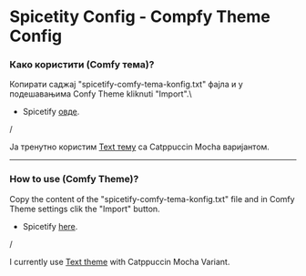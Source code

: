 # Spicetity Config - Compfy Theme Config

### Како користити (Comfy тема)?

Копирати саджај "spicetify-comfy-tema-konfig.txt" фајла и у подешавањима Confy Theme kliknuti "Import".\

- Spicetify [овде](https://github.com/spicetify).

/

Ја тренутно користим [Text тему](https://github.com/spicetify/spicetify-themes/tree/master/text) са Catppuccin Mocha варијантом.

---

### How to use (Comfy Theme)?

Copy the content of the "spicetify-comfy-tema-konfig.txt" file and in Comfy Theme settings clik the "Import" button.

- Spicetify [here](https://github.com/spicetify).

/

I currently use [Text theme](https://github.com/spicetify/spicetify-themes/tree/master/text) with Catppuccin Mocha Variant.
